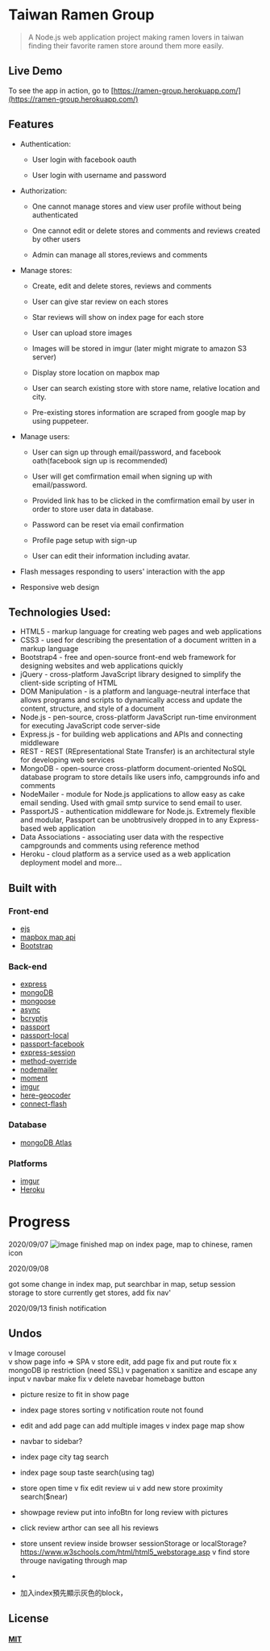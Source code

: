 # Taiwan Ramen Group

> A Node.js web application project making ramen lovers in taiwan finding their favorite ramen store around them more easily.

## Live Demo

To see the app in action, go to [https://ramen-group.herokuapp.com/](https://ramen-group.herokuapp.com/)

## Features

* Authentication:

  * User login with facebook oauth
  
  * User login with username and password

* Authorization:

  * One cannot manage stores and view user profile without being authenticated

  * One cannot edit or delete stores and comments and reviews created by other users

  * Admin can manage all stores,reviews and comments

* Manage stores:

  * Create, edit and delete stores, reviews and comments

  * User can give star review on each stores

  * Star reviews will show on index page for each store

  * User can upload store images

  * Images will be stored in imgur (later might migrate to amazon S3 server)

  * Display store location on mapbox map
  
  * User can search existing store with store name, relative location and city.

  * Pre-existing stores information are scraped from google map by using puppeteer.


* Manage users:

  * User can sign up through email/password, and facebook oath(facebook sign up is recommended)

  * User will get comfirmation email when signing up with email/password.

  * Provided link  has to be clicked in the comfirmation email by user in order to store user data in database.

  * Password can be reset via email confirmation

  * Profile page setup with sign-up

  * User can edit their information including avatar.


* Flash messages responding to users' interaction with the app

* Responsive web design

## Technologies Used:
* HTML5 - markup language for creating web pages and web applications
* CSS3 - used for describing the presentation of a document written in a markup language
* Bootstrap4 - free and open-source front-end web framework for designing websites and web applications quickly
* jQuery - cross-platform JavaScript library designed to simplify the client-side scripting of HTML
* DOM Manipulation - is a platform and language-neutral interface that allows programs and scripts to dynamically access and update the content, structure, and style of a document
* Node.js - pen-source, cross-platform JavaScript run-time environment for executing JavaScript code server-side
* Express.js - for building web applications and APIs and connecting middleware
* REST - REST (REpresentational State Transfer) is an architectural style for developing web services
* MongoDB - open-source cross-platform document-oriented NoSQL database program to store details like users info, campgrounds info and comments
* NodeMailer - module for Node.js applications to allow easy as cake email sending. Used with gmail smtp survice to send email to user.
* PassportJS - authentication middleware for Node.js. Extremely flexible and modular, Passport can be unobtrusively dropped in to any Express-based web application
* Data Associations - associating user data with the respective campgrounds and comments using reference method
* Heroku - cloud platform as a service used as a web application deployment model
and more...

## Built with

### Front-end

* [ejs](http://ejs.co/)
* [mapbox map api](https://docs.mapbox.com/api/)
* [Bootstrap](https://getbootstrap.com/docs/4/)

### Back-end

* [express](https://expressjs.com/)
* [mongoDB](https://www.mongodb.com/)
* [mongoose](http://mongoosejs.com/)
* [async](http://caolan.github.io/async/)
* [bcryptjs](https://www.npmjs.com/package/bcryptjs)
* [passport](http://www.passportjs.org/)
* [passport-local](https://github.com/jaredhanson/passport-local#passport-local)
* [passport-facebook](https://github.com/jaredhanson/passport-facebook)
* [express-session](https://github.com/expressjs/session#express-session)
* [method-override](https://github.com/expressjs/method-override#method-override)
* [nodemailer](https://nodemailer.com/about/)
* [moment](https://momentjs.com/)
* [imgur](https://api.imgur.com/)
* [here-geocoder](https://developer.here.com/)
* [connect-flash](https://github.com/jaredhanson/connect-flash#connect-flash)

### Database

* [mongoDB Atlas](https://cloud.mongodb.com/)

### Platforms

* [imgur](https://api.imgur.com/)
* [Heroku](https://www.heroku.com/)

# Progress
2020/09/07
![image](https://i.imgur.com/Tqq5M4D.png)
finished map on index page, map to chinese, ramen icon

2020/09/08

got some change in index map, put searchbar in map, setup session storage to store currently get stores, add fix nav'

2020/09/13
finish notification
## Undos
v Image corousel  
v show page info => SPA 
v  store edit, add page fix and put route fix 
x  mongoDB ip restriction (need SSL)
v  pagenation
x  sanitize and escape any input
v  navbar make fix
v  delete navebar homebage button
*  picture resize to fit in show page
*  index page stores sorting 
v  notification route not found
*  edit and add  page can add multiple images
v  index page map show
*  navbar to sidebar?
*  index page city tag search
*  index page soup taste search(using tag)
*  store open time
v  fix edit review ui
v  add new store proximity search($near)
*  showpage review put into infoBtn for long review with pictures
*  click review arthor can see all his reviews
*  store unsent review inside browser sessionStorage or localStorage? https://www.w3schools.com/html/html5_webstorage.asp
v  find store througe navigating through map
* 


* 加入index預先顯示灰色的block，

## License

#### [MIT](./LICENSE)